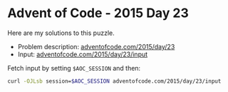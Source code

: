 # Advent of Code - 2015 Day 23
Here are my solutions to this puzzle.

* Problem description: [adventofcode.com/2015/day/23](https://adventofcode.com/2015/day/23)
* Input: [adventofcode.com/2015/day/23/input](https://adventofcode.com/2015/day/23/input)

Fetch input by setting `$AOC_SESSION` and then:
```bash
curl -OJLsb session=$AOC_SESSION adventofcode.com/2015/day/23/input
```
